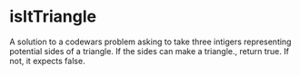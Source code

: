 # isItTriangle

A solution to a codewars problem asking to take three intigers representing potential sides of a triangle. 
If the sides can make a triangle., return true. If not, it expects false.
